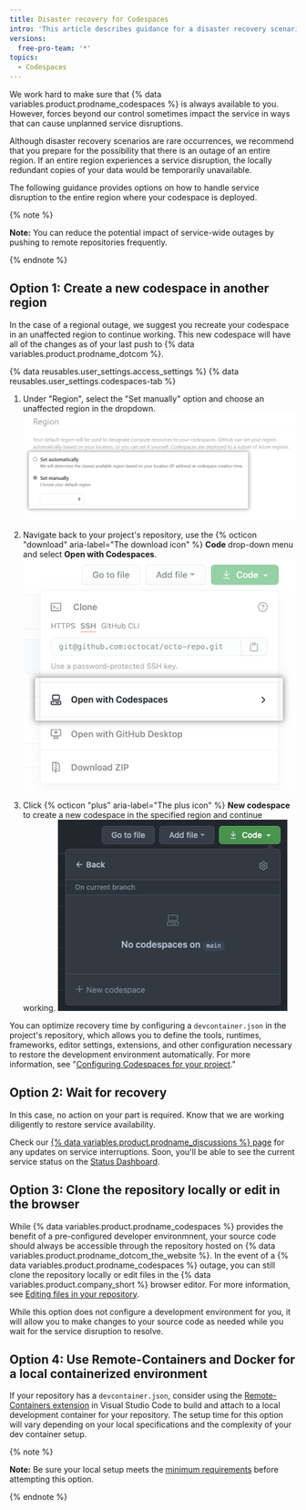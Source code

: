 ```yaml
---
title: Disaster recovery for Codespaces
intro: 'This article describes guidance for a disaster recovery scenario, when a whole region experiences an outage due to major natural disaster or widespread service interruption.'
versions:
  free-pro-team: '*'
topics:
  - Codespaces
---
```


We work hard to make sure that {% data variables.product.prodname_codespaces %} is always available to you. However, forces beyond our control sometimes impact the service in ways that can cause unplanned service disruptions.

Although disaster recovery scenarios are rare occurrences, we recommend that you prepare for the possibility that there is an outage of an entire region. If an entire region experiences a service disruption, the locally redundant copies of your data would be temporarily unavailable.

The following guidance provides options on how to handle service disruption to the entire region where your codespace is deployed.

{% note %}

**Note:** You can reduce the potential impact of service-wide outages by pushing to remote repositories frequently.

{% endnote %}

## Option 1: Create a new codespace in another region

In the case of a regional outage, we suggest you recreate your codespace in an unaffected region to continue working. This new codespace will have all of the changes as of your last push to {% data variables.product.prodname_dotcom %}.

{% data reusables.user_settings.access_settings %}
{% data reusables.user_settings.codespaces-tab %}

1. Under "Region", select the "Set manually" option and choose an unaffected region in the dropdown.
  ![Radio buttons to manage region selection](/assets/images/help/codespaces/codespaces-region-selector-radio-buttons.png)

2. Navigate back to your project's repository, use the {% octicon "download" aria-label="The download icon" %} **Code** drop-down menu and select **Open with Codespaces**.
  ![Open with Codespaces button](/assets/images/help/codespaces/open-with-codespaces-button.png)

3. Click {% octicon "plus" aria-label="The plus icon" %} **New codespace** to create a new codespace in the specified region and continue working.
  ![New codespace button](/assets/images/help/codespaces/new-codespace-button.png)

You can optimize recovery time by configuring a `devcontainer.json` in the project's repository, which allows you to define the tools, runtimes, frameworks, editor settings, extensions, and other configuration necessary to restore the development environment automatically. For more information, see "[Configuring Codespaces for your project](/codespaces/setting-up-your-codespace/configuring-codespaces-for-your-project)."

## Option 2: Wait for recovery

In this case, no action on your part is required. Know that we are working diligently to restore service availability. 

Check our [{% data variables.product.prodname_discussions %} page](https://github.com/github/feedback/discussions/categories/codespaces-feedback) for any updates on service interruptions. Soon, you'll be able to see the current service status on the [Status Dashboard](https://www.githubstatus.com/). 

## Option 3: Clone the repository locally or edit in the browser

While {% data variables.product.prodname_codespaces %} provides the benefit of a pre-configured developer environmnent, your source code should always be accessible through the repository hosted on {% data variables.product.prodname_dotcom_the_website %}. In the event of a {% data variables.product.prodname_codespaces %} outage, you can still clone the repository locally or edit files in the {% data variables.product.company_short %} browser editor. For more information, see [Editing files in your repository](/github/managing-files-in-a-repository/managing-files-on-github/editing-files-in-your-repository).

While this option does not configure a development environment for you, it will allow you to make changes to your source code as needed while you wait for the service disruption to resolve.

## Option 4: Use Remote-Containers and Docker for a local containerized environment

If your repository has a `devcontainer.json`, consider using the [Remote-Containers extension](https://code.visualstudio.com/docs/remote/containers#_quick-start-open-a-git-repository-or-github-pr-in-an-isolated-container-volume) in Visual Studio Code to build and attach to a local development container for your repository. The setup time for this option will vary depending on your local specifications and the complexity of your dev container setup.

{% note %}

**Note:** Be sure your local setup meets the [minimum requirements](https://code.visualstudio.com/docs/remote/containers#_system-requirements) before attempting this option.

{% endnote %}
